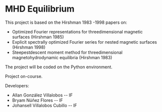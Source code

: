# MHD Equilibrium

This project is based on the Hirshman 1983 -1998 papers on: 
    
- Optimized Fourier representations for threedimensional magnetic surfaces (Hirshman 1985)
-  Explicit spectrally optimized Fourier series for nested magnetic surfaces (Hirshman 1998)
- Steepestdescent moment method for threedimensional magnetohydrodynamic equilibria (Hirshman 1983)

The project will be coded on the Python environment.

Project on-course.

Developers: 


- Allan González Villalobos -- IF
- Bryam Núñez Flores -- IF 
- Johansell Villalobos Cubillo -- IF
